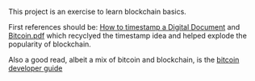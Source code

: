 This project is an exercise to learn blockchain basics.

First references should be:
<a href="https://link.springer.com/article/10.1007/BF00196791">How to timestamp a Digital Document</a>
and
<a href="https://bitcoin.org/bitcoin.pdf">Bitcoin.pdf</a>
which recyclyed the timestamp idea and helped explode the popularity of blockchain.

Also a good read, albeit a mix of bitcoin and blockchain, is the <a href="https://bitcoin.org/en/developer-guide#block-chain">bitcoin developer guide</a>

